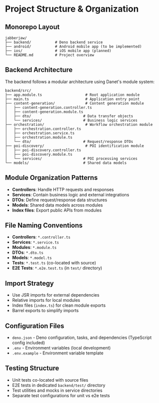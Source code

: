 # Project Structure & Organization

## Monorepo Layout

```
jabberjaw/
├── backend/           # Deno backend service
├── android/           # Android mobile app (to be implemented)
├── ios/               # iOS mobile app (planned)
└── README.md          # Project overview
```

## Backend Architecture

The backend follows a modular architecture using Danet's module system:

```
backend/src/
├── app.module.ts                    # Root application module
├── main.ts                          # Application entry point
├── content-generation/              # Content generation module
│   ├── content-generation.controller.ts
│   ├── content-generation.module.ts
│   ├── dto/                        # Data transfer objects
│   └── services/                   # Business logic services
├── orchestration/                   # Workflow orchestration module
│   ├── orchestration.controller.ts
│   ├── orchestration.service.ts
│   ├── orchestration.module.ts
│   └── dto/                        # Request/response DTOs
├── poi-discovery/                   # POI identification module
│   ├── poi-discovery.controller.ts
│   ├── poi-discovery.module.ts
│   └── services/                   # POI processing services
└── models/                         # Shared data models
```

## Module Organization Patterns

- **Controllers**: Handle HTTP requests and responses
- **Services**: Contain business logic and external integrations
- **DTOs**: Define request/response data structures
- **Models**: Shared data models across modules
- **Index files**: Export public APIs from modules

## File Naming Conventions

- **Controllers**: `*.controller.ts`
- **Services**: `*.service.ts`
- **Modules**: `*.module.ts`
- **DTOs**: `*.dto.ts`
- **Models**: `*.model.ts`
- **Tests**: `*.test.ts` (co-located with source)
- **E2E Tests**: `*.e2e.test.ts` (in `test/` directory)

## Import Strategy

- Use JSR imports for external dependencies
- Relative imports for local modules
- Index files (`index.ts`) for clean module exports
- Barrel exports to simplify imports

## Configuration Files

- `deno.json` - Deno configuration, tasks, and dependencies (TypeScript config included)
- `.env` - Environment variables (local development)
- `.env.example` - Environment variable template

## Testing Structure

- Unit tests co-located with source files
- E2E tests in dedicated `backend/test/` directory
- Test utilities and mocks in service directories
- Separate test configurations for unit vs e2e tests
